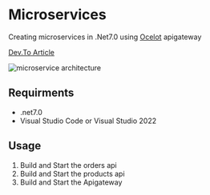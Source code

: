 # Microservices

Creating microservices in .Net7.0 using [Ocelot](https://github.com/ThreeMammals/Ocelot) apigateway

[Dev.To Article](https://dev.to/siddharth151199/creating-microservices-in-net-core-using-ocelot-apigateway-5had)

![microservice architecture](https://dev-to-uploads.s3.amazonaws.com/uploads/articles/jldaukgtah4lqp1hb4qn.jpeg)

## Requirments
- .net7.0
- Visual Studio Code or Visual Studio 2022

## Usage
1. Build and Start the orders api
2. Build and Start the products api
3. Build and Start the Apigateway
